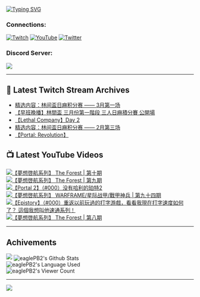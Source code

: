 <!--### Hello people, I'm EaglePB2 - The one who building something for fun 👋
Thank you for standby for this profile.   
The purpose of this profile is coming soon.   
You may come back later, as you wish if this readme.md is updated.   -->

<a href="https://git.io/typing-svg"><img src="https://readme-typing-svg.herokuapp.com?font=Fira+Code&duration=1000&pause=5000&vCenter=true&random=false&width=500&lines=%F0%9F%91%8B+Hello+Everyone%2C+I'm+EaglePB2.;%F0%9F%99%87+Thank+you+for+stopping+by+my+profile.+;%F0%9F%94%AD+%3D%3D%3D%3D+%F0%9F%94%AD;%F0%9F%91%8B+%E4%BD%A0%E5%A5%BD%EF%BC%8C%E6%AD%A1%E8%BF%8E%E4%BE%86%E5%88%B0%E6%88%91%E7%9A%84%E4%BB%A3%E7%A2%BC%E5%BA%AB%E3%80%82;%F0%9F%99%87+%E6%84%9F%E8%AC%9D%E5%89%8D%E4%BE%86%E5%8F%83%E8%A7%80%E5%B0%8F%E5%B1%8B+owo~" alt="Typing SVG" /></a>

### Connections:

[![Twitch](https://img.shields.io/badge/Twitch-9347FF?style=flat-square&logo=twitch&logoColor=white)](https://www.twitch.tv/eaglepb2)
[![YouTube](https://img.shields.io/badge/YouTube-%23FF0000.svg?style=flat-square&logo=YouTube&logoColor=white)](https://www.youtube.com/eaglepb2)
[![Twitter](https://img.shields.io/badge/Twitter-%231DA1F2.svg?style=flat-square&logo=Twitter&logoColor=white)](https://twitter.com/eaglepb2)

### Discord Server:

[![](https://invidget.switchblade.xyz/qKrub9b?theme=dark&language=ch)](https://discord.gg/qKrub9b)

---

## 👾 Latest Twitch Stream Archives
<!-- TWITCH:START -->
- [精选内容：林间盃日麻积分赛 —— 3月第一场](https://www.twitch.tv/videos/2082892663)
- [【早班晚播】林間盃 三月份第一階段 三人日麻積分賽 公開場](https://www.twitch.tv/videos/2082791660)
- [【Lethal Company】Day 2](https://www.twitch.tv/videos/2070383451)
- [精选内容：林间盃日麻积分赛 —— 2月第三场](https://www.twitch.tv/videos/2070243227)
- [【Portal: Revolution】](https://www.twitch.tv/videos/2068592405)
<!-- TWITCH:END -->



## 📺 Latest YouTube Videos
<!-- YOUTUBE:START -->
<!-- YOUTUBE:END -->

<!-- BEGIN YOUTUBE-CARDS -->
<a href="https://www.youtube.com/watch?v=ypg3f-qHQRg">
  <picture>
    <source media="(prefers-color-scheme: dark)" srcset="https://ytcards.demolab.com/?id=ypg3f-qHQRg&title=%E3%80%90%E5%A4%A2%E6%83%B3%E5%95%93%E8%88%AA%E7%B3%BB%E5%88%97%E3%80%91+The+Forest+%7C+%E7%AC%AC%E5%8D%81%E6%9C%9F&lang=zh&timestamp=1709960045&background_color=%230d1117&title_color=%23ffffff&stats_color=%23dedede&max_title_lines=1&width=250&border_radius=5&duration=15998">
    <img src="https://ytcards.demolab.com/?id=ypg3f-qHQRg&title=%E3%80%90%E5%A4%A2%E6%83%B3%E5%95%93%E8%88%AA%E7%B3%BB%E5%88%97%E3%80%91+The+Forest+%7C+%E7%AC%AC%E5%8D%81%E6%9C%9F&lang=zh&timestamp=1709960045&background_color=%23ffffff&title_color=%2324292f&stats_color=%2357606a&max_title_lines=1&width=250&border_radius=5&duration=15998" alt="【夢想啓航系列】 The Forest | 第十期" title="【夢想啓航系列】 The Forest | 第十期">
  </picture>
</a>
<a href="https://www.youtube.com/watch?v=QFRBmVD9epI">
  <picture>
    <source media="(prefers-color-scheme: dark)" srcset="https://ytcards.demolab.com/?id=QFRBmVD9epI&title=%E3%80%90%E5%A4%A2%E6%83%B3%E5%95%93%E8%88%AA%E7%B3%BB%E5%88%97%E3%80%91+The+Forest+%7C+%E7%AC%AC%E4%B9%9D%E6%9C%9F&lang=zh&timestamp=1709805678&background_color=%230d1117&title_color=%23ffffff&stats_color=%23dedede&max_title_lines=1&width=250&border_radius=5&duration=21527">
    <img src="https://ytcards.demolab.com/?id=QFRBmVD9epI&title=%E3%80%90%E5%A4%A2%E6%83%B3%E5%95%93%E8%88%AA%E7%B3%BB%E5%88%97%E3%80%91+The+Forest+%7C+%E7%AC%AC%E4%B9%9D%E6%9C%9F&lang=zh&timestamp=1709805678&background_color=%23ffffff&title_color=%2324292f&stats_color=%2357606a&max_title_lines=1&width=250&border_radius=5&duration=21527" alt="【夢想啓航系列】 The Forest | 第九期" title="【夢想啓航系列】 The Forest | 第九期">
  </picture>
</a>
<a href="https://www.youtube.com/watch?v=7AABgOsMwcA">
  <picture>
    <source media="(prefers-color-scheme: dark)" srcset="https://ytcards.demolab.com/?id=7AABgOsMwcA&title=%E3%80%90Portal+2%E3%80%91%EF%BC%88%23000%EF%BC%89%E6%B2%A1%E6%9C%89%E5%93%88%E5%88%A9%E7%9A%84%E7%8F%80%E7%89%B92&lang=zh&timestamp=1709710233&background_color=%230d1117&title_color=%23ffffff&stats_color=%23dedede&max_title_lines=1&width=250&border_radius=5&duration=18516">
    <img src="https://ytcards.demolab.com/?id=7AABgOsMwcA&title=%E3%80%90Portal+2%E3%80%91%EF%BC%88%23000%EF%BC%89%E6%B2%A1%E6%9C%89%E5%93%88%E5%88%A9%E7%9A%84%E7%8F%80%E7%89%B92&lang=zh&timestamp=1709710233&background_color=%23ffffff&title_color=%2324292f&stats_color=%2357606a&max_title_lines=1&width=250&border_radius=5&duration=18516" alt="【Portal 2】（#000）没有哈利的珀特2" title="【Portal 2】（#000）没有哈利的珀特2">
  </picture>
</a>
<a href="https://www.youtube.com/watch?v=qCWSqM_uvgM">
  <picture>
    <source media="(prefers-color-scheme: dark)" srcset="https://ytcards.demolab.com/?id=qCWSqM_uvgM&title=%E3%80%90%E5%A4%A2%E6%83%B3%E5%95%93%E8%88%AA%E7%B3%BB%E5%88%97%E3%80%91+WARFRAME%2F%E6%98%9F%E9%99%85%E6%88%98%E7%94%B2%2F%E6%88%B0%E7%94%B2%E7%A5%9E%E5%85%B5+%7C+%E7%AC%AC%E4%B9%9D%E5%8D%81%E5%9B%9B%E6%9C%9F&lang=zh&timestamp=1708654972&background_color=%230d1117&title_color=%23ffffff&stats_color=%23dedede&max_title_lines=1&width=250&border_radius=5&duration=7457">
    <img src="https://ytcards.demolab.com/?id=qCWSqM_uvgM&title=%E3%80%90%E5%A4%A2%E6%83%B3%E5%95%93%E8%88%AA%E7%B3%BB%E5%88%97%E3%80%91+WARFRAME%2F%E6%98%9F%E9%99%85%E6%88%98%E7%94%B2%2F%E6%88%B0%E7%94%B2%E7%A5%9E%E5%85%B5+%7C+%E7%AC%AC%E4%B9%9D%E5%8D%81%E5%9B%9B%E6%9C%9F&lang=zh&timestamp=1708654972&background_color=%23ffffff&title_color=%2324292f&stats_color=%2357606a&max_title_lines=1&width=250&border_radius=5&duration=7457" alt="【夢想啓航系列】 WARFRAME/星际战甲/戰甲神兵 | 第九十四期" title="【夢想啓航系列】 WARFRAME/星际战甲/戰甲神兵 | 第九十四期">
  </picture>
</a>
<a href="https://www.youtube.com/watch?v=z-93naIPBgM">
  <picture>
    <source media="(prefers-color-scheme: dark)" srcset="https://ytcards.demolab.com/?id=z-93naIPBgM&title=%E3%80%90Epistory%E3%80%91%EF%BC%88%23000%EF%BC%89%E9%87%8D%E8%BF%94%E4%BB%A5%E5%89%8D%E7%8E%A9%E9%81%8E%E7%9A%84%E6%89%93%E5%AD%97%E6%B8%B8%E6%88%B2%EF%BC%8C%E7%9C%8B%E7%9C%8B%E6%88%91%E7%8F%BE%E5%9C%A8%E6%89%93%E5%AD%97%E9%80%9F%E5%BA%A6%E5%A6%82%E4%BD%95%E4%BA%86%EF%BC%9F+%E9%80%99%E5%80%8B%E6%88%91%E6%83%B3%E5%8F%AB%E4%BB%96%E9%80%9F%E9%80%9A%E7%B3%BB%E5%88%97%EF%BC%81&lang=zh&timestamp=1708583080&background_color=%230d1117&title_color=%23ffffff&stats_color=%23dedede&max_title_lines=1&width=250&border_radius=5&duration=15186">
    <img src="https://ytcards.demolab.com/?id=z-93naIPBgM&title=%E3%80%90Epistory%E3%80%91%EF%BC%88%23000%EF%BC%89%E9%87%8D%E8%BF%94%E4%BB%A5%E5%89%8D%E7%8E%A9%E9%81%8E%E7%9A%84%E6%89%93%E5%AD%97%E6%B8%B8%E6%88%B2%EF%BC%8C%E7%9C%8B%E7%9C%8B%E6%88%91%E7%8F%BE%E5%9C%A8%E6%89%93%E5%AD%97%E9%80%9F%E5%BA%A6%E5%A6%82%E4%BD%95%E4%BA%86%EF%BC%9F+%E9%80%99%E5%80%8B%E6%88%91%E6%83%B3%E5%8F%AB%E4%BB%96%E9%80%9F%E9%80%9A%E7%B3%BB%E5%88%97%EF%BC%81&lang=zh&timestamp=1708583080&background_color=%23ffffff&title_color=%2324292f&stats_color=%2357606a&max_title_lines=1&width=250&border_radius=5&duration=15186" alt="【Epistory】（#000）重返以前玩過的打字游戲，看看我現在打字速度如何了？ 這個我想叫他速通系列！" title="【Epistory】（#000）重返以前玩過的打字游戲，看看我現在打字速度如何了？ 這個我想叫他速通系列！">
  </picture>
</a>
<a href="https://www.youtube.com/watch?v=QFpUZfUjfgE">
  <picture>
    <source media="(prefers-color-scheme: dark)" srcset="https://ytcards.demolab.com/?id=QFpUZfUjfgE&title=%E3%80%90%E5%A4%A2%E6%83%B3%E5%95%93%E8%88%AA%E7%B3%BB%E5%88%97%E3%80%91+The+Forest+%7C+%E7%AC%AC%E5%85%AB%E6%9C%9F&lang=zh&timestamp=1708488009&background_color=%230d1117&title_color=%23ffffff&stats_color=%23dedede&max_title_lines=1&width=250&border_radius=5&duration=12502">
    <img src="https://ytcards.demolab.com/?id=QFpUZfUjfgE&title=%E3%80%90%E5%A4%A2%E6%83%B3%E5%95%93%E8%88%AA%E7%B3%BB%E5%88%97%E3%80%91+The+Forest+%7C+%E7%AC%AC%E5%85%AB%E6%9C%9F&lang=zh&timestamp=1708488009&background_color=%23ffffff&title_color=%2324292f&stats_color=%2357606a&max_title_lines=1&width=250&border_radius=5&duration=12502" alt="【夢想啓航系列】 The Forest | 第八期" title="【夢想啓航系列】 The Forest | 第八期">
  </picture>
</a>
<!-- END YOUTUBE-CARDS -->

---

## Achivements
[![](https://github-profile-trophy.vercel.app/?username=eaglepb2&theme=monokai&no-bg=true&&title=Repositories,Issues,Commit,MultiLanguage)](https://github.com/anuraghazra/github-readme-stats)
<img align="center" alt="eaglePB2's Github Stats" src="https://github-readme-stats.vercel.app/api?username=eaglePB2&show_icons=true&hide_border=true&theme=merko" />
<br>
<img align="center" alt="eaglePB2's Language Used" src="https://github-readme-stats.vercel.app/api/top-langs/?username=eaglePB2&show_icons=true&hide_border=true&theme=merko&layout=compact&langs_count=8" />
<br>
<img align="center" alt="eaglePB2's Viewer Count" src="https://visitcount.itsvg.in/api?id=eaglepb2&label=Profile%20Views&color=3&icon=5&pretty=true" />

<hr>

<!-- RANDOMQUOTE:START -->
![](https://quotes-github-readme.vercel.app/api?type=horizontal&theme=merko)
<!-- RANDOMQUOTE:END -->


<!--
       _____   _   _   _____       _____   _   _   ____   
      |_   _| | | | | |  ___|     |  ___| | \ | | |  _  \  
        | |   | |_| | | |___      | |___  |  \| | | | | | 
        | |   |  _  | |  ___|     |  ___| |     | | | | | 
        | |   | | | | | |___      | |___  | |\  | | |_| | 
        |_|   |_| |_| |_____|     |_____| |_| \_| |____ / 
      
-->

